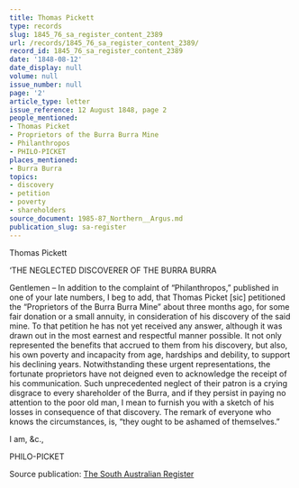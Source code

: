 ```yaml
---
title: Thomas Pickett
type: records
slug: 1845_76_sa_register_content_2389
url: /records/1845_76_sa_register_content_2389/
record_id: 1845_76_sa_register_content_2389
date: '1848-08-12'
date_display: null
volume: null
issue_number: null
page: '2'
article_type: letter
issue_reference: 12 August 1848, page 2
people_mentioned:
- Thomas Picket
- Proprietors of the Burra Burra Mine
- Philanthropos
- PHILO-PICKET
places_mentioned:
- Burra Burra
topics:
- discovery
- petition
- poverty
- shareholders
source_document: 1985-87_Northern__Argus.md
publication_slug: sa-register
---
```


Thomas Pickett

‘THE NEGLECTED DISCOVERER OF THE BURRA BURRA

Gentlemen – In addition to the complaint of “Philanthropos,” published in one of your late numbers, I beg to add, that Thomas Picket [sic] petitioned the “Proprietors of the Burra Burra Mine” about three months ago, for some fair donation or a small annuity, in consideration of his discovery of the said mine.  To that petition he has not yet received any answer, although it was drawn out in the most earnest and respectful manner possible.  It not only represented the benefits that accrued to them from his discovery, but also, his own poverty and incapacity from age, hardships and debility, to support his declining years.  Notwithstanding these urgent representations, the fortunate proprietors have not deigned even to acknowledge the receipt of his communication.  Such unprecedented neglect of their patron is a crying disgrace to every shareholder of the Burra, and if they persist in paying no attention to the poor old man, I mean to furnish you with a sketch of his losses in consequence of that discovery.  The remark of everyone who knows the circumstances, is, “they ought to be ashamed of themselves.”

I am, &c.,

PHILO-PICKET

Source publication: [The South Australian Register](/publications/sa-register/)
